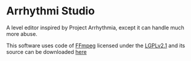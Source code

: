# Arrhythmi Studio
A level editor inspired by Project Arrhythmia, except it can handle much more abuse.

This software uses code of [FFmpeg](http://ffmpeg.org) licensed under the [LGPLv2.1](http://www.gnu.org/licenses/old-licenses/lgpl-2.1.html) and its source can be downloaded [here](https://github.com/BtbN/FFmpeg-Builds/releases/tag/autobuild-2021-09-11-12-23)
